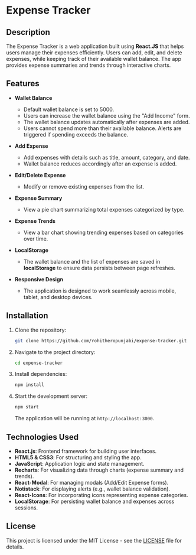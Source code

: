 # Expense Tracker

## Description

The Expense Tracker is a web application built using **React.JS** that helps users manage their expenses efficiently. Users can add, edit, and delete expenses, while keeping track of their available wallet balance. The app provides expense summaries and trends through interactive charts.

## Features

- **Wallet Balance**

  - Default wallet balance is set to 5000.
  - Users can increase the wallet balance using the "Add Income" form.
  - The wallet balance updates automatically after expenses are added.
  - Users cannot spend more than their available balance. Alerts are triggered if spending exceeds the balance.

- **Add Expense**

  - Add expenses with details such as title, amount, category, and date.
  - Wallet balance reduces accordingly after an expense is added.

- **Edit/Delete Expense**

  - Modify or remove existing expenses from the list.

- **Expense Summary**

  - View a pie chart summarizing total expenses categorized by type.

- **Expense Trends**

  - View a bar chart showing trending expenses based on categories over time.

- **LocalStorage**

  - The wallet balance and the list of expenses are saved in **localStorage** to ensure data persists between page refreshes.

- **Responsive Design**
  - The application is designed to work seamlessly across mobile, tablet, and desktop devices.

## Installation

1. Clone the repository:

   ```bash
   git clone https://github.com/rohitheropunjabi/expense-tracker.git
   ```

2. Navigate to the project directory:

   ```bash
   cd expense-tracker
   ```

3. Install dependencies:

   ```bash
   npm install
   ```

4. Start the development server:

   ```bash
   npm start
   ```

   The application will be running at `http://localhost:3000`.

## Technologies Used

- **React.js**: Frontend framework for building user interfaces.
- **HTML5 & CSS3**: For structuring and styling the app.
- **JavaScript**: Application logic and state management.
- **Recharts**: For visualizing data through charts (expense summary and trends).
- **React-Modal**: For managing modals (Add/Edit Expense forms).
- **Notistack**: For displaying alerts (e.g., wallet balance validation).
- **React-Icons**: For incorporating icons representing expense categories.
- **LocalStorage**: For persisting wallet balance and expenses across sessions.

## License

This project is licensed under the MIT License - see the [LICENSE](LICENSE) file for details.